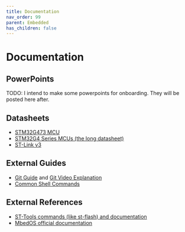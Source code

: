 ```yaml
---
title: Documentation
nav_order: 99
parent: Embedded
has_children: false
---
```

# Documentation

## PowerPoints

TODO: I intend to make some powerpoints for onboarding. They will be posted here after.

## Datasheets
- [STM32G473 MCU](https://drive.google.com/file/d/1JZ41cACIANuE3BXey5xjTEt2_om3fG5V/view?usp=sharing)
- [STM32G4 Series MCUs (the long datasheet)](https://drive.google.com/file/d/1tu3UAFcuiJ1GYlyNSSthIfGxmnAOnozL/view?usp=sharing)
- [ST-Link v3](https://drive.google.com/file/d/1CLeB6Qn7uZlpoyrnxe7ACSg4hJbsPsnE/view?usp=sharing)

## External Guides
- [Git Guide](https://github.com/git-guides) and [Git Video Explanation](https://youtu.be/HkdAHXoRtos?si=yp5dmcoSZ1O8sAkU)
- [Common Shell Commands](https://www.geeksforgeeks.org/basic-shell-commands-in-linux/)

## External References
- [ST-Tools commands (like st-flash) and documentation](https://github.com/stlink-org/stlink)
- [MbedOS official documentation](https://os.mbed.com/docs/mbed-os/v6.16/introduction/index.html)